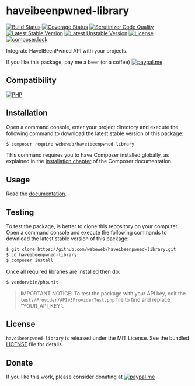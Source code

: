 haveibeenpwned-library
======================

[![Build Status](https://img.shields.io/scrutinizer/build/g/webeweb/haveibeenpwned-library/master.svg?style=flat-square)](https://scrutinizer-ci.com/g/webeweb/haveibeenpwned-library/build-status/master)
[![Coverage Status](https://img.shields.io/scrutinizer/coverage/g/webeweb/haveibeenpwned-library/master.svg?style=flat-square)](https://scrutinizer-ci.com/g/webeweb/haveibeenpwned-library/?branch=master)
[![Scrutinizer Code Quality](https://img.shields.io/scrutinizer/quality/g/webeweb/haveibeenpwned-library/master.svg?style=flat-square)](https://scrutinizer-ci.com/g/webeweb/haveibeenpwned-library/?branch=master)
[![Latest Stable Version](https://img.shields.io/packagist/v/webeweb/haveibeenpwned-library.svg?style=flat-square)](https://packagist.org/packages/webeweb/haveibeenpwned-library)
[![Latest Unstable Version](https://img.shields.io/packagist/vpre/webeweb/haveibeenpwned-library.svg?style=flat-square)](https://packagist.org/packages/webeweb/haveibeenpwned-library)
[![License](https://img.shields.io/packagist/l/webeweb/haveibeenpwned-library.svg?style=flat-square)](https://packagist.org/packages/webeweb/haveibeenpwned-library)
[![composer.lock](https://img.shields.io/badge/.lock-uncommited-important.svg?style=flat-square)](https://packagist.org/packages/webeweb/haveibeenpwned-library)

Integrate HaveIBeenPwned API with your projects.

If you like this package, pay me a beer (or a coffee)
[![paypal.me](https://img.shields.io/badge/paypal.me-webeweb-0070ba.svg?style=flat-square&logo=paypal)](https://www.paypal.me/webeweb)

## Compatibility

[![PHP](https://img.shields.io/packagist/php-v/webeweb/haveibeenpwned-library.svg?style=flat-square)](http://php.net)

## Installation

Open a command console, enter your project directory and execute the following
command to download the latest stable version of this package:

```bash
$ composer require webeweb/haveibeenpwned-library
```

This command requires you to have Composer installed globally, as explained in
the [installation chapter](https://getcomposer.org/doc/00-intro.md) of the
Composer documentation.

## Usage

Read the [documentation](doc/index.md).

## Testing

To test the package, is better to clone this repository on your computer.
Open a command console and execute the following commands to download the latest
stable version of this package:

```bash
$ git clone https://github.com/webeweb/haveibeenpwned-library.git
$ cd haveibeenpwned-library
$ composer install
```

Once all required libraries are installed then do:

```bash
$ vendor/bin/phpunit
```

> IMPORTANT NOTICE: To test the package with your API key, edit the
> `tests/Provider/APIv3ProviderTest.php` file to find and replace "YOUR_API_KEY".

## License

`haveibeenpwned-library` is released under the MIT License. See the bundled [LICENSE](LICENSE)
file for details.

## Donate

If you like this work, please consider donating at
[![paypal.me](https://img.shields.io/badge/paypal.me-webeweb-0070ba.svg?style=flat-square&logo=paypal)](https://www.paypal.me/webeweb)
